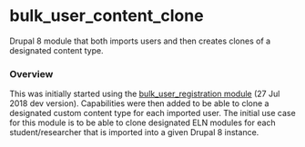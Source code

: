 # bulk_user_content_clone
Drupal 8 module that both imports users and then creates clones of a designated content type. 

<h3>Overview</h3>
This was initially started using the <a href="https://www.drupal.org/project/bulk_user_registration" target="_blank">bulk_user_registration module</a> (27 Jul 2018 dev version). Capabilities were then added to be able to clone a designated custom content type for each imported user. The initial use case for this module is to be able to clone designated ELN modules for each student/researcher that is imported into a given Drupal 8 instance. 

